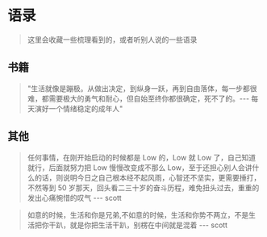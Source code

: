 # 语录

> 这里会收藏一些梳理看到的，或者听别人说的一些语录

## 书籍

> "生活就像是蹦极。从做出决定，到纵身一跃，再到自由落体，每一步都很难，都需要极大的勇气和耐心，但自始至终你都很确定，死不了的。--- 每天演好一个情绪稳定的成年人"

## 其他

> 任何事情，在刚开始启动的时候都是 Low 的，Low 就 Low 了，自己知道就行，后面就努力把 Low 慢慢改变成不那么 Low，至于还担心别人会讲什么的话，则说明今日之自己根本经不起风雨，心智还不坚实，更需要捶打，不然等到 50 岁那天，回头看二三十岁的奋斗历程，难免扭头过去，重重的发出心痛惋惜的叹气  --- scott

> 如意的时候，生活和你是兄弟,不如意的时候，生活和你势不两立，不是生活把你干趴，就是你把生活干趴，别楞在中间就是混着 --- scott